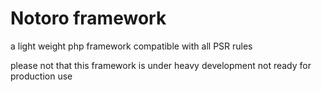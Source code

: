 # Notoro framework

a light weight php framework compatible with all PSR rules 

please not that this framework is under heavy development not ready for production use

